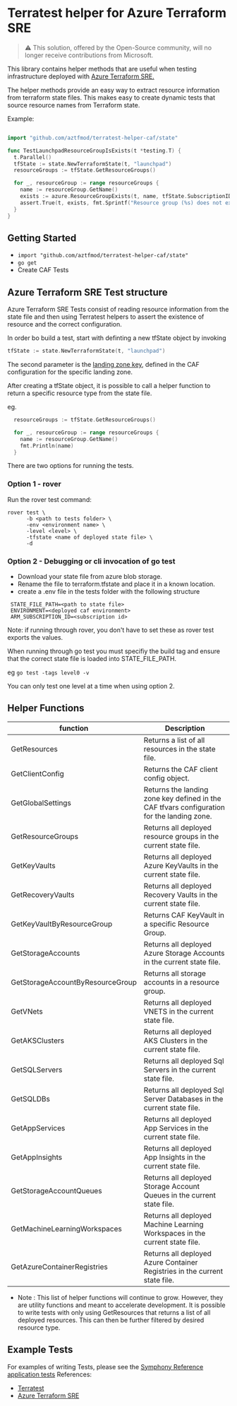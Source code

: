 # Terratest helper for Azure Terraform SRE

> :warning: This solution, offered by the Open-Source community, will no longer receive contributions from Microsoft.

This library contains helper methods that are useful when testing infrastructure deployed with [Azure Terraform SRE.](https://github.com/aztfmod/caf-terraform-landingzones)

The  helper methods provide an easy way to extract resource information from terraform state files. This makes easy to create dynamic tests that source resource names from Terraform state.

Example:

```go

import "github.com/aztfmod/terratest-helper-caf/state"

func TestLaunchpadResourceGroupIsExists(t *testing.T) {
  t.Parallel()
  tfState := state.NewTerraformState(t, "launchpad")
  resourceGroups := tfState.GetResourceGroups()

  for _, resourceGroup := range resourceGroups {
    name := resourceGroup.GetName()
    exists := azure.ResourceGroupExists(t, name, tfState.SubscriptionID)
    assert.True(t, exists, fmt.Sprintf("Resource group (%s) does not exist", name))
  }
}

```

## Getting Started

* `import "github.com/aztfmod/terratest-helper-caf/state"`
* `go get`
* Create CAF Tests

## Azure Terraform SRE Test structure

Azure Terraform SRE Tests consist of reading resource information from the state file and then using Terratest helpers to assert the existence of resource and the correct configuration.

In order bo build a test, start with definting a new tfState object by invoking

```go
tfState := state.NewTerraformState(t, "launchpad")
```

The second parameter is the [landing zone key](https://github.com/Azure/caf-terraform-landingzones-starter/blob/starter/configuration/demo/level0/launchpad/configuration.tfvars#L4), defined in the CAF configuration for the specific landing zone.

After creating a tfState object, it is possible to call a helper function to return a specific resource type from the state file.

eg.

```go
  resourceGroups := tfState.GetResourceGroups()

  for _, resourceGroup := range resourceGroups {
    name := resourceGroup.GetName()
    fmt.Println(name)
  }
```

There are two options for running the tests.

### Option 1 - rover

Run the rover test command:

```shell
rover test \
      -b <path to tests folder> \
      -env <environment name> \
      -level <level> \
      -tfstate <name of deployed state file> \
      -d
```

### Option 2 - Debugging or cli invocation of go test

* Download your state file from azure blob storage.
* Rename the file to terraform.tfstate and place it in a known location.
* create a .env file in the tests folder with the following structure

```shell
 STATE_FILE_PATH=<path to state file>
 ENVIRONMENT=<deployed caf environment>
 ARM_SUBSCRIPTION_ID=<subscription id>
```

Note: if running through rover, you don't have to set these as rover test exports the values.

When running through go test you must specifiy the build tag and ensure that the correct state file is loaded into STATE_FILE_PATH.

eg
`go test -tags level0 -v
`

You can only test one level at a time when using option 2.

## Helper Functions

| function      | Description |
| ----------- | ----------- |
| GetResources      |  Returns a list of all resources in the state file.       |
| GetClientConfig   | Returns the CAF client config object.        |
| GetGlobalSettings   |Returns the landing zone key defined in the CAF tfvars configuration for the landing zone.        |
| GetResourceGroups   | Returns all deployed resource groups in the current state file.        |
| GetKeyVaults   |  Returns all deployed Azure KeyVaults in the current state file.        |
| GetRecoveryVaults   | Returns all deployed Recovery Vaults in the current state file.        |
| GetKeyVaultByResourceGroup   | Returns CAF KeyVault in a specific Resource Group.        |
| GetStorageAccounts   | Returns all deployed Azure Storage Accounts in the current state file.        |
| GetStorageAccountByResourceGroup   | Returns all storage accounts in a resource group.       |
| GetVNets      |  Returns all deployed VNETS in the current state file.       |
| GetAKSClusters      |  Returns all deployed AKS Clusters in the current state file.       |
| GetSQLServers      |   Returns all deployed Sql Servers in the current state file.       |
| GetSQLDBs      | Returns all deployed Sql Server Databases in the current state file.       |
| GetAppServices      |  Returns all deployed App Services in the current state file.       |
| GetAppInsights      |  Returns all deployed App Insights in the current state file.       |
| GetStorageAccountQueues      |  Returns all deployed Storage Account Queues in the current state file.      |
| GetMachineLearningWorkspaces      |  Returns all deployed Machine Learning Workspaces in the current state file.      |
| GetAzureContainerRegistries      | Returns all deployed Azure Container Registries in the current state file.      |

* Note : This list of helper functions will continue to grow. However, they are utility functions and meant to accelerate development. It is possible to write tests with only using GetResources that returns a list of all deployed resources. This can then be further filtered by desired resource type.

## Example Tests

For examples of writing Tests, please see the [Symphony Reference application tests](https://github.com/aztfmod/symphony/tree/master/tests
)
References:

* [Terratest](https://github.com/gruntwork-io/terratest)
* [Azure Terraform SRE](https://github.com/aztfmod/caf-terraform-landingzones)
